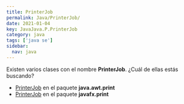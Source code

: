 ```yaml
---
title: PrinterJob
permalink: Java/PrinterJob/
date: 2021-01-04
key: JavaJava.P.PrinterJob
category: java
tags: ['java se']
sidebar: 
  nav: java
---
```


Existen varios clases con el nombre **PrinterJob**. ¿Cuál de ellas estás buscando?
<ul>
<li><a href="/Java/PrinterJob-java-awt-print/">PrinterJob</a> en el paquete <strong>java.awt.print</strong></li>
<li><a href="/Java/PrinterJob-javafx-print/">PrinterJob</a> en el paquete <strong>javafx.print</strong></li>
<ul>
